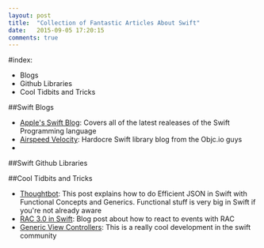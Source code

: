 ```yaml
---
layout: post
title:  "Collection of Fantastic Articles About Swift"
date:   2015-09-05 17:20:15
comments: true
---
```


#index:
- Blogs
- Github Libraries
- Cool Tidbits and Tricks

##Swift Blogs
- [Apple's Swift Blog](https://developer.apple.com/swift/blog/): Covers all of the latest realeases of the Swift Programming language
- [Airspeed Velocity](http://airspeedvelocity.net/): Hardocre Swift library blog from the Objc.io guys
- 

##Swift Github Libraries

##Cool Tidbits and Tricks
- [Thoughtbot](https://robots.thoughtbot.com/efficient-json-in-swift-with-functional-concepts-and-generics): This post explains how to do Efficient JSON in Swift with Functional Concepts and Generics. Functional stuff is very big in Swift if you're not already aware
- [RAC 3.0 in Swift](http://nomothetis.svbtle.com/reactivecocoa-ii-reacting-to-signals): Blog post about how to react to events with RAC
- [Generic View Controllers](http://codeplease.io/2015/08/28/generic-uiviewcontrollers/): This is a really cool development in the swift community


